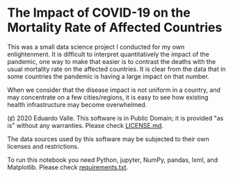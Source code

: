 # The Impact of COVID-19 on the Mortality Rate of Affected Countries

This was a small data science project I conducted for my own enlightenment. It is difficult to interpret quantitatively the impact of the pandemic, one way to make that easier is to contrast the deaths with the usual mortality rate on the affected countries. It is clear from the data that in some countries the pandemic is having a large impact on that number.

When we consider that the disease impact is not uniform in a country, and may concentrate on a few cities/regions, it is easy to see how existing health infrastructure may become overwhelmed.

(c̸) 2020 Eduardo Valle. This software is in Public Domain; it is provided "as is" without any warranties. Please check [LICENSE.md](https://github.com/dreavjr/coronavirus-deaths/blob/master/LICENSE.md).

The data sources used by this software may be subjected to their own licenses and restrictions.

To run this notebook you need Python, jupyter, NumPy, pandas, lxml, and Matplotlib. Please check [requirements.txt](https://github.com/dreavjr/coronavirus-deaths/blob/master/requirements.txt).

